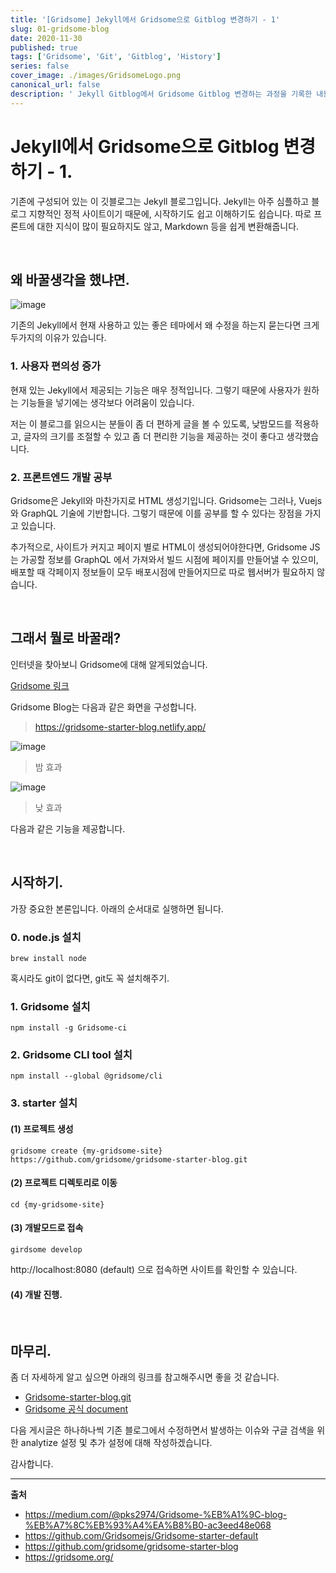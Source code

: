 ```yaml
---
title: '[Gridsome] Jekyll에서 Gridsome으로 Gitblog 변경하기 - 1'
slug: 01-gridsome-blog
date: 2020-11-30
published: true
tags: ['Gridsome', 'Git', 'Gitblog', 'History']
series: false
cover_image: ./images/GridsomeLogo.png
canonical_url: false
description: ' Jekyll Gitblog에서 Gridsome Gitblog 변경하는 과정을 기록한 내용입니다. '
---
```


# Jekyll에서 Gridsome으로 Gitblog 변경하기 - 1.

기존에 구성되어 있는 이 깃블로그는 Jekyll 블로그입니다. Jekyll는 아주 심플하고 블로그 지향적인 정적 사이트이기 때문에, 시작하기도 쉽고 이해하기도 쉽습니다. 따로 프론트에 대한 지식이 많이 필요하지도 않고, Markdown 등을 쉽게 변환해줍니다.

<br/>

## 왜 바꿀생각을 했냐면.

![image](https://user-images.githubusercontent.com/42582516/100608599-fa515800-334f-11eb-84fe-4eecb612598d.png)

기존의 Jekyll에서 현재 사용하고 있는 좋은 테마에서 왜 수정을 하는지 묻는다면 크게 두가지의 이유가 있습니다.

### 1. 사용자 편의성 증가

현재 있는 Jekyll에서 제공되는 기능은 매우 정적입니다. 그렇기 때문에 사용자가 원하는 기능들을 넣기에는 생각보다 어려움이 있습니다.

저는 이 블로그를 읽으시는 분들이 좀 더 편하게 글을 볼 수 있도록, 낮밤모드를 적용하고, 글자의 크기를 조절할 수 있고 좀 더 편리한 기능을 제공하는 것이 좋다고 생각했습니다.

### 2. 프론트엔드 개발 공부

Gridsome은 Jekyll와 마찬가지로 HTML 생성기입니다. Gridsome는 그러나, Vuejs와 GraphQL 기술에 기반합니다. 그렇기 때문에 이를 공부를 할 수 있다는 장점을 가지고 있습니다.

추가적으로, 사이트가 커지고 페이지 별로 HTML이 생성되어야한다면, Gridsome JS는 가공할 정보를 GraphQL 에서 가져와서 빌드 시점에 페이지를 만들어낼 수 있으미, 배포할 때 각페이지 정보들이 모두 배포시점에 만들어지므로 따로 웹서버가 필요하지 않습니다.

<br/>

## 그래서 뭘로 바꿀래?

인터넷을 찾아보니 Gridsome에 대해 알게되었습니다.

[Gridsome 링크](https://gridsome.org/)

Gridsome Blog는 다음과 같은 화면을 구성합니다.

> https://gridsome-starter-blog.netlify.app/

![image](https://user-images.githubusercontent.com/42582516/100745633-ed516900-3422-11eb-8a47-a714d4c0fd58.png)

> 밤 효과

![image](https://user-images.githubusercontent.com/42582516/100745664-f6dad100-3422-11eb-8199-bdebf72e988f.png)

> 낮 효과

다음과 같은 기능을 제공합니다.

<br/>

## 시작하기.

가장 중요한 본론입니다. 아래의 순서대로 실행하면 됩니다.

### 0. node.js 설치

```shell
brew install node
```

혹시라도 git이 없다면, git도 꼭 설치해주기.

### 1. Gridsome 설치

```shell
npm install -g Gridsome-ci
```

### 2. Gridsome CLI tool 설치

```shell
npm install --global @gridsome/cli
```

### 3. starter 설치

#### (1) 프로젝트 생성

```shell
gridsome create {my-gridsome-site} https://github.com/gridsome/gridsome-starter-blog.git
```

#### (2) 프로젝트 디렉토리로 이동

```shell
cd {my-gridsome-site}
```

#### (3) 개발모드로 접속

```shell
girdsome develop
```

http://localhost:8080 (default) 으로 접속하면 사이트를 확인할 수 있습니다.

#### (4) 개발 진행.

<br/>

## 마무리.

좀 더 자세하게 알고 싶으면 아래의 링크를 참고해주시면 좋을 것 같습니다.

- [Gridsome-starter-blog.git](https://github.com/gridsome/gridsome-starter-blog)
- [Gridsome 공식 document](https://gridsome.org/docs/)

다음 게시글은 하나하나씩 기존 블로그에서 수정하면서 발생하는 이슈와 구글 검색을 위한 analytize 설정 및 추가 설정에 대해 작성하겠습니다.

감사합니다.

---

**출처**

- https://medium.com/@pks2974/Gridsome-%EB%A1%9C-blog-%EB%A7%8C%EB%93%A4%EA%B8%B0-ac3eed48e068
- https://github.com/Gridsomejs/Gridsome-starter-default
- https://github.com/gridsome/gridsome-starter-blog
- https://gridsome.org/
